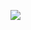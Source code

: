<div align="right">

![](https://komarev.com/ghpvc/?username=mountiv)

</div>

<div align="center" style="display:none;">

<img src="https://skillicons.dev/icons?i=angular,react,redux,rxjs,graphql,nodejs,express,nest,laravel,py,django,java,spring,prisma,mysql,postgresql,mongodb,redis,dynamodb,git,jenkins,docker,kubernetes,aws&perline=12" alt="Technologies" width="100%"/>

</div>
